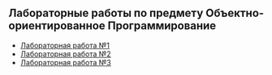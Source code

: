 ## Лабораторные работы по предмету Объектно-ориентированное Программирование

* [Лабораторная работа №1](/src_01)
* [Лабораторная работа №2](/src_02)
* [Лабораторная работа №3](/src_03/readme.md)